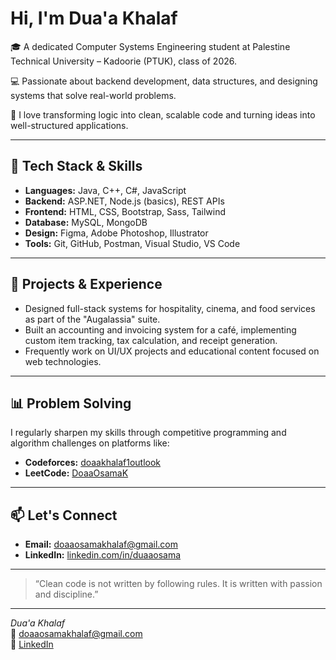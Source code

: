 # Hi, I'm Dua'a Khalaf

🎓 A dedicated Computer Systems Engineering student at Palestine Technical University – Kadoorie (PTUK), class of 2026.

💻 Passionate about backend development, data structures, and designing systems that solve real-world problems.

🧠 I love transforming logic into clean, scalable code and turning ideas into well-structured applications.

---

## 🔧 Tech Stack & Skills

- **Languages:** Java, C++, C#, JavaScript
- **Backend:** ASP.NET, Node.js (basics), REST APIs
- **Frontend:** HTML, CSS, Bootstrap, Sass, Tailwind
- **Database:** MySQL, MongoDB
- **Design:** Figma, Adobe Photoshop, Illustrator
- **Tools:** Git, GitHub, Postman, Visual Studio, VS Code

---

## 💼 Projects & Experience

- Designed full-stack systems for hospitality, cinema, and food services as part of the "Augalassia" suite.
- Built an accounting and invoicing system for a café, implementing custom item tracking, tax calculation, and receipt generation.
- Frequently work on UI/UX projects and educational content focused on web technologies.

---

## 📊 Problem Solving

I regularly sharpen my skills through competitive programming and algorithm challenges on platforms like:

- **Codeforces:** [doaakhalaf1outlook](https://codeforces.com/profile/doaakhalaf1outlook)
- **LeetCode:** [DoaaOsamaK](https://leetcode.com/DoaaOsamaK/)

---

## 📫 Let's Connect

- **Email:** [doaaosamakhalaf@gmail.com](mailto:doaaosamakhalaf@gmail.com)  
- **LinkedIn:** [linkedin.com/in/duaaosama](https://www.linkedin.com/in/duaaosama/)

---

> “Clean code is not written by following rules. It is written with passion and discipline.”

---

_Dua'a Khalaf_  
📧 doaaosamakhalaf@gmail.com  
🔗 [LinkedIn](https://www.linkedin.com/in/duaaosama/)
